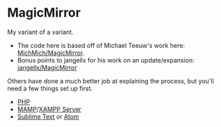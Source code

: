 # MagicMirror
My variant of a variant.
- The code here is based off of Michael Teeuw's work here: [MichMich/MagicMirror](https://github.com/MichMich/MagicMirror).
- Bonus points to jangellx for his work on an update/expansion: [jangellx/MagicMirror](https://github.com/jangellx/MagicMirror)

Others have done a much better job at explaining the process, but you'll need a few things set up first.
- [PHP](http://php.net/downloads.php)
- [MAMP](https://www.mamp.info/en/)/[XAMPP Server](https://www.apachefriends.org/index.html)
- [Sublime Text](https://www.sublimetext.com/) or [Atom](https://atom.io/)
